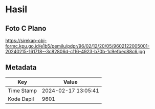 # Hasil

## Foto C Plano

https://sirekap-obj-formc.kpu.go.id/e1b5/pemilu/pdpr/96/02/12/20/05/9602122005001-20240215-161718--3c82806d-c116-4923-b70b-1c9efbec88c6.jpg


## Metadata

| Key        | Value               |
| ---------- | ------------------- |
| Time Stamp | 2024-02-17 13:05:41 |
| Kode Dapil | 9601                |



